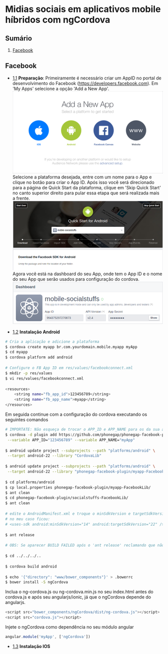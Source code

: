 # Midias sociais em aplicativos mobile híbridos com ngCordova

## Sumário

1. [Facebook](#Facebook)

## Facebook

- [1.1](#1.1) <a name='1.1'></a> **Preparação**: Primeiramente é necessário criar um AppID no portal de desenvolvimento do Facebook (https://developers.facebook.com). Em 'My Apps' selecione a opção 'Add a New App'.
![alt tag](https://github.com/higorn/mobile-socialstuffs/blob/master/resources/img/getStarted-1.png)
  Selecione a plataforma desejada, entre com um nome para o App e clique no botão para criar o App ID.
  Após isso você será direcionado para a página de Quick Start da plataforma, clique em 'Skip Quick Start' no canto superior direito para pular essa etapa que será realizada mais a frente.
![alt tag](https://github.com/higorn/mobile-socialstuffs/blob/master/resources/img/fbdev-quickstart.png)
  Agora você está na dashboard do seu App, onde tem o App ID e o nome do seu App que serão usados para configuração do cordova.
![alt tag](https://github.com/higorn/mobile-socialstuffs/blob/master/resources/img/fbdev-dashboard.png)

- [1.2](#1.2) <a name='1.2'></a> **Instalação Android**
```sh
# Cria a aplicação e adicione a plataforma
$ cordova create myapp br.com.yourdomain.mobile.myapp myApp
$ cd myapp
$ cordova platform add android

# Configure o FB App ID em res/values/facebookconnect.xml
$ mkdir -p res/values
$ vi res/values/facebookconnect.xml

<resources>
    <string name="fb_app_id">123456789</string>
    <string name="fb_app_name">myapp</string>
</resources>

```
Em seguida continue com a configuração do cordova executando os seguintes comandos

```sh
# IMPORTATE: Não esqueça de trocar o APP_ID e APP_NAME para os da sua aplicação
$ cordova -d plugin add https://github.com/phonegap/phonegap-facebook-plugin.git \
 --variable APP_ID="123456789" --variable APP_NAME="myApp"

$ android update project --subprojects --path "platforms/android" \
 --target android-22 --library "CordovaLib"

$ android update project --subprojects --path "platforms/android" \
 --target android-22 --library "phonegap-facebook-plugin/myapp-FacebookLib"

$ cd platforms/android
$ cp local.properties phonegap-facebook-plugin/myapp-FacebookLib/
$ ant clean
$ cd phonegap-facebook-plugin/socialstuffs-FacebookLib/
$ ant clean

# edite o AndroidManifest.xml e troque o minSdkVersion e targetSdkVersion para o seu ambiente
# no meu caso ficou:
# <uses-sdk android:minSdkVersion="14" android:targetSdkVersion="22" />

$ ant release

# OBS: Se aparecer BUILD FAILED após o 'ant release' reclamando que não existe o ant-build ('...ant-build does not exist), pode desconsiderar.

$ cd ../../../..

$ cordova build android
 
$ echo '{"directory": "www/bower_components"}' > .bowerrc
$ bower install -S ngCordova
```

Inclua o ng-cordova.js ou ng-cordova.min.js no seu index.html antes do cordova.js e após seu angularjs/ionic, já que o ngCordova depende do angularjs.

```javascript
<script src="bower_components/ngCordova/dist/ng-cordova.js"></script>
<script src="cordova.js"></script>
```

Injete o ngCordova como dependência no seu módulo angular

```javascript
angular.module('myApp', ['ngCordova'])
```


- [1.3](#1.3) <a name='1.3'></a> **Instalação IOS**

